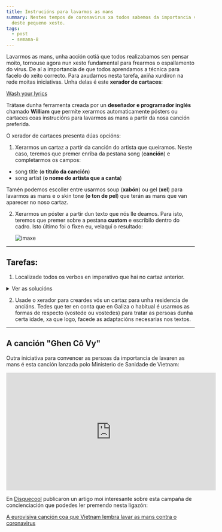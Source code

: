 ```yaml
---
title: Instrucións para lavarmos as mans
summary: Nestes tempos de coronavirus xa todos sabemos da importancia vital
  deste pequeno xesto.
tags:
  - post
  - semana-8
---
```


Lavarmos as mans, unha acción cotiá que todos realizabamos sen pensar moito,
tornouse agora nun xesto fundamental para frearmos o espallamento do virus. De
aí a importancia de que todos aprendamos a técnica para facelo do xeito
correcto. Para axudarnos nesta tarefa, axiña xurdiron na rede moitas
iniciativas. Unha delas é este **xerador de cartaces**:

[Wash your lyrics](https://washyourlyrics.com/)

Trátase dunha ferramenta creada por un **deseñador e programador inglés**
chamado **William** que permite xerarmos automaticamente pósters ou cartaces
coas instrucións para lavarmos as mans a partir da nosa canción preferida.

O xerador de cartaces presenta dúas opcións:

1. Xerarmos un cartaz a partir da canción do artista que queiramos. Neste caso,
   teremos que premer enriba da pestana song (**canción**) e completarmos os
   campos:

- song title (**o título da canción**)
- song artist (**o nome do artista que a canta**)

Tamén podemos escoller entre usarmos soup (**xabón**) ou gel (**xel**) para
lavarmos as mans e o skin tone (**o ton de pel**) que terán as mans que van
aparecer no noso cartaz.

2. Xerarmos un póster a partir dun texto que nós lle deamos. Para isto, teremos
   que premer sobre a pestana **custom** e escribilo dentro do cadro. Isto
   último foi o fixen eu, velaquí o resultado:

   ![imaxe](/static/img/cartaz-lavado-de-mans.png)

---

## Tarefas:

1. Localizade todos os verbos en imperativo que hai no cartaz anterior.

<details> <summary>Ver as solucións</summary>

1. Molla
2. Aplica
3. Enxaboa
4. Entrelaza / fricciona
5. Fricciona
6. Frega
7. Frega / repite
8. Fricciona / fai
9. Frega
10. Enxauga
11. Fecha
12. Seca

</details>

2. Usade o xerador para creardes vós un cartaz para unha residencia de anciáns.
   Tedes que ter en conta que en Galiza o habitual é usarmos as formas de
   respecto (vostede ou vostedes) para tratar as persoas dunha certa idade, xa
   que logo, facede as adaptacións necesarias nos textos.

---

## A canción "Ghen Cô Vy"

Outra iniciativa para convencer as persoas da importancia de lavaren as mans é
esta canción lanzada polo Ministerio de Sanidade de Vietnam:

<iframe width="560" height="315" src="https://www.youtube.com/embed/BtulL3oArQw" frameborder="0" allow="accelerometer; autoplay; encrypted-media; gyroscope; picture-in-picture" allowfullscreen></iframe>

En [Disquecool](https://www.disquecool.com/) publicaron un artigo moi
interesante sobre esta campaña de concienciación que podedes ler premendo nesta
ligazón:

[A eurovisiva canción coa que Vietnam lembra lavar as mans contra o
coronavirus](https://www.disquecool.com/2020/03/16/a-eurovisiva-cancion-coa-que-vietnam-lembra-lavar-as-mans-contra-o-coronavirus/)
